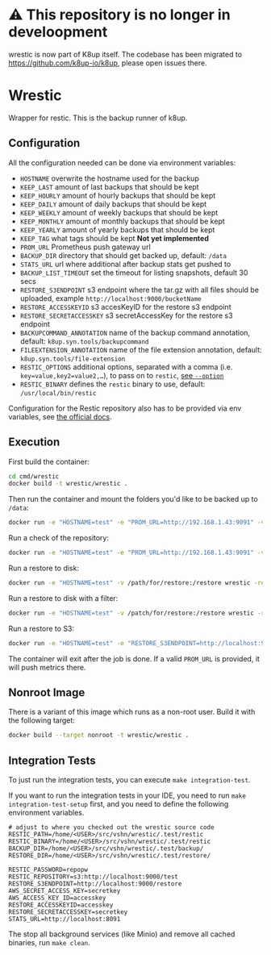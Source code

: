 # ⚠️ This repository is no longer in develoopment

wrestic is now part of K8up itself.
The codebase has been migrated to https://github.com/k8up-io/k8up, please open issues there.

# Wrestic

Wrapper for restic.
This is the backup runner of k8up.

## Configuration

All the configuration needed can be done via environment variables:

* `HOSTNAME` overwrite the hostname used for the backup
* `KEEP_LAST` amount of last backups that should be kept
* `KEEP_HOURLY` amount of hourly backups that should be kept
* `KEEP_DAILY` amount of daily backups that should be kept
* `KEEP_WEEKLY` amount of weekly backups that should be kept
* `KEEP_MONTHLY` amount of monthly backups that should be kept
* `KEEP_YEARLY` amount of yearly backups that should be kept
* `KEEP_TAG` what tags should be kept **Not yet implemented**
* `PROM_URL` Prometheus push gateway url
* `BACKUP_DIR` directory that should get backed up, default: `/data`
* `STATS_URL` url where additional after backup stats get pushed to
* `BACKUP_LIST_TIMEOUT` set the timeout for listing snapshots, default 30 secs
* `RESTORE_S3ENDPOINT` s3 endpoint where the tar.gz with all files should be uploaded, example `http://localhost:9000/bucketName`
* `RESTORE_ACCESSKEYID` s3 accesKeyID for the restore s3 endpoint
* `RESTORE_SECRETACCESSKEY` s3 secretAccessKey for the restore s3 endpoint
* `BACKUPCOMMAND_ANNOTATION` name of the backup command annotation, default: `k8up.syn.tools/backupcommand`
* `FILEEXTENSION_ANNOTATION` name of the file extension annotation, default: `k8up.syn.tools/file-extension`
* `RESTIC_OPTIONS` additional options, separated with a comma (i.e. `key=value,key2=value2,…`), to pass on to `restic`, [see `--option`](https://restic.readthedocs.io/en/stable/manual_rest.html)
* `RESTIC_BINARY` defines the `restic` binary to use, default: `/usr/local/bin/restic`

Configuration for the Restic repository also has to be provided via env variables, see [the official docs](https://restic.readthedocs.io/en/stable/040_backup.html#environment-variables).

## Execution

First build the container:

```bash
cd cmd/wrestic
docker build -t wrestic/wrestic .
```

Then run the container and mount the folders you'd like to be backed up to `/data`:

```bash
docker run -e "HOSTNAME=test" -e "PROM_URL=http://192.168.1.43:9091" -v /path/to/back:/data/ wrestic/wrestic
```

Run a check of the repository:

```bash
docker run -e "HOSTNAME=test" -e "PROM_URL=http://192.168.1.43:9091" -v /path/to/back:/data/ wrestic/wrestic -check
```

Run a restore to disk:

```bash
docker run -e "HOSTNAME=test" -v /path/for/restore:/restore wrestic -restore -restoreType folder
```

Run a restore to disk with a filter:

```bash
docker run -e "HOSTNAME=test" -v /patch/for/restore:/restore wrestic -restore -restoreType folder -restoreFilter /var/mysql
```

Run a restore to S3:

```bash
docker run -e "HOSTNAME=test" -e "RESTORE_S3ENDPOINT=http://localhost:9000/bucketName" -e "RESTORE_ACCESSKEYID=1324" -e "RESTORE_SECRETACCESSKEY=secret" wrestic -restore -restoreType s3
```

The container will exit after the job is done.
If a valid `PROM_URL` is provided, it will push metrics there.

## Nonroot Image

There is a variant of this image which runs as a non-root user. Build it with the following target:

```bash
docker build --target nonroot -t wrestic/wrestic .
```

## Integration Tests

To just run the integration tests, you can execute `make integration-test`.

If you want to run the integration tests in your IDE, you need to run `make integration-test-setup` first, and you need to define the following environment variables.

```dotenv
# adjust to where you checked out the wrestic source code
RESTIC_PATH=/home/<USER>/src/vshn/wrestic/.test/restic
RESTIC_BINARY=/home/<USER>/src/vshn/wrestic/.test/restic
BACKUP_DIR=/home/<USER>/src/vshn/wrestic/.test/backup/
RESTORE_DIR=/home/<USER>/src/vshn/wrestic/.test/restore/

RESTIC_PASSWORD=repopw
RESTIC_REPOSITORY=s3:http://localhost:9000/test
RESTORE_S3ENDPOINT=http://localhost:9000/restore
AWS_SECRET_ACCESS_KEY=secretkey
AWS_ACCESS_KEY_ID=accesskey
RESTORE_ACCESSKEYID=accesskey
RESTORE_SECRETACCESSKEY=secretkey
STATS_URL=http://localhost:8091
```

The stop all background services (like Minio) and remove all cached binaries, run `make clean`.
